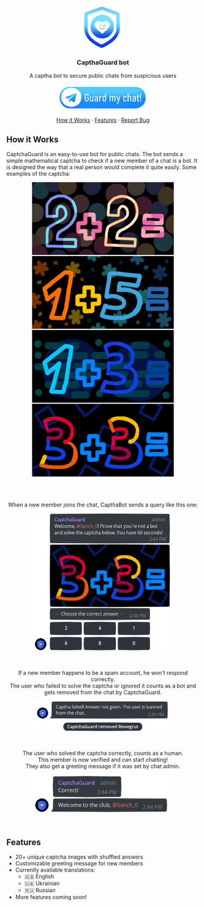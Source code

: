 <br />
<p align="center">
  <a href="https://github.com/stegogo/CaptchaGuard-bot">
    <img src="git-readme-pics/ico_git.png" alt="Logo" width="100" height="110">
  </a>
  <h3 align="center">CapthaGuard bot</h3>
   <p align="center">
      A captha bot to secure public chats from suspicious users
      <br> <br>
      <a href="https://telegram.me/captchaguardbot">
        <img src="git-readme-pics/add_bot.png" alt="tg link" width="230" height="62">
      </a>
      <br> <br>
      <a href="#how-it-works">How it Works</a>
      ·
      <a href="#features">Features</a>
      ·
      <a href="https://github.com/stegogo/CaptchaGuard-bot/issues">Report Bug</a>
    </p>
 </p>

## How it Works

  <p>
      CaptchaGuard is an easy-to-use bot for public chats. The bot sends a simple mathematical captcha to check if a new member of a chat is a bot. It is designed the way that a real person would complete it quite easily. Some examples of the captcha:<br>
      <p align="center">
        <img src="git-readme-pics/05.png" alt="captcha_1" width="370" height="190">
        <img src="git-readme-pics/08.png" alt="captcha_2" width="370" height="190">
        <img src="git-readme-pics/07.png" alt="captcha_3" width="370" height="190">
        <img src="git-readme-pics/10.png" alt="captcha_4" width="370" height="190">
      </p>
      <br> <br>
     <p align="center">When a new member joins the chat, CapthaBot sends a query like this one:</p>
     <p align="center"><img src="git-readme-pics/captcha.png" alt="captcha" width="370" height="360"></p>
     <br>
     <p align="center">If a new member happens to be a spam account, he won't respond correctly. <br>The user who failed to solve the captcha or ignored it counts as a bot and gets removed from the chat by CaptchaGuard.</p>
      <p align="center"><img src="git-readme-pics/captcha_fail.png" alt="captcha" width="370" height="80"></p>
     <br>
     <p align="center">The user who solved the captcha correctly, counts as a human. <br>This member is now verified and can start chatting! <br>They also get a greeting message if it was set by chat admin.</p>
     <p align="center"><img src="git-readme-pics/captcha_success.png" alt="captcha" width="370" height="100"></p>
     <br>
  </p>
 
## Features

<ul>
  <li>20+ unique captcha images with shuffled answers
  <li>Customizable greeting message for new members
  <li>Currently available translations:
    <ul>
      <li>🇬🇧 English</li>
      <li>🇺🇦 Ukrainian</li>
      <li>🇷🇺 Russian</li>
    </ul>
  </li>
  <li>More features coming soon!
</ul>
